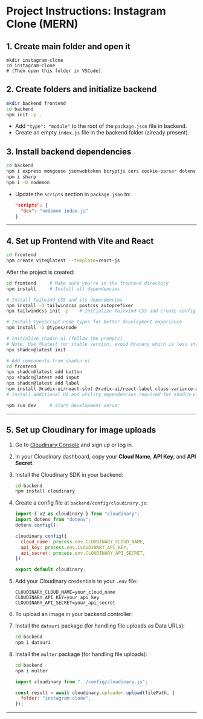# Project Instructions: Instagram Clone (MERN)

## 1. Create main folder and open it

```
mkdir instagram-clone
cd instagram-clone
# (Then open this folder in VSCode)
```

## 2. Create folders and initialize backend

```sh
mkdir backend frontend
cd backend
npm init -y .
```

- Add `"type": "module"` to the root of the `package.json` file in backend.
- Create an empty `index.js` file in the backend folder (already present).

## 3. Install backend dependencies

```sh
cd backend
npm i express mongoose jsonwebtoken bcryptjs cors cookie-parser dotenv
npm i sharp
npm i -D nodemon
```

- Update the `scripts` section in `package.json` to:
  ```json
  "scripts": {
    "dev": "nodemon index.js"
  }
  ```

---

## 4. Set up Frontend with Vite and React

```sh
cd frontend
npm create vite@latest --template=react-js
```

After the project is created:

```sh
cd frontend     # Make sure you're in the frontend directory
npm install     # Install all dependencies

# Install Tailwind CSS and its dependencies
npm install -D tailwindcss postcss autoprefixer
npx tailwindcss init -p    # Initialize Tailwind CSS and create config files

# Install TypeScript node types for better development experience
npm install -D @types/node

# Initialize shadcn-ui (follow the prompts)
# Note: Use @latest for stable version, avoid @canary which is less stable
npx shadcn@latest init

# Add components from shadcn-ui
cd frontend
npx shadcn@latest add button
npx shadcn@latest add input
npx shadcn@latest add label
npm install @radix-ui/react-slot @radix-ui/react-label class-variance-authority clsx tailwind-merge
# Install additional UI and utility dependencies required for shadcn-ui components and utils

npm run dev     # Start development server
```

---

## 5. Set up Cloudinary for image uploads

1. Go to [Cloudinary Console](https://console.cloudinary.com/) and sign up or log in.
2. In your Cloudinary dashboard, copy your **Cloud Name**, **API Key**, and **API Secret**.
3. Install the Cloudinary SDK in your backend:
   ```sh
   cd backend
   npm install cloudinary
   ```
4. Create a config file at `backend/config/cloudinary.js`:

   ```js
   import { v2 as cloudinary } from "cloudinary";
   import dotenv from "dotenv";
   dotenv.config();

   cloudinary.config({
     cloud_name: process.env.CLOUDINARY_CLOUD_NAME,
     api_key: process.env.CLOUDINARY_API_KEY,
     api_secret: process.env.CLOUDINARY_API_SECRET,
   });

   export default cloudinary;
   ```

5. Add your Cloudinary credentials to your `.env` file:
   ```env
   CLOUDINARY_CLOUD_NAME=your_cloud_name
   CLOUDINARY_API_KEY=your_api_key
   CLOUDINARY_API_SECRET=your_api_secret
   ```
6. To upload an image in your backend controller:

7. Install the `datauri` package (for handling file uploads as Data URLs):

   ```sh
   cd backend
   npm i datauri
   ```

8. Install the `multer` package (for handling file uploads):

   ```sh
   cd backend
   npm i multer
   ```

   ```js
   import cloudinary from "../config/cloudinary.js";

   const result = await cloudinary.uploader.upload(filePath, {
     folder: "instagram-clone",
   });
   ```

---
